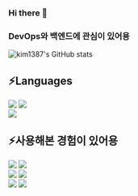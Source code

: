 ### Hi there 👋
### DevOps와 백엔드에 관심이 있어용

<!--
**kim1387/kim1387** is a ✨ _special_ ✨ repository because its `README.md` (this file) appears on your GitHub profile.

Here are some ideas to get you started:

- 🔭 I’m currently working on ...
- 🌱 I’m currently learning ...
- 👯 I’m looking to collaborate on ...
- 🤔 I’m looking for help with ...
- 💬 Ask me about ...
- 📫 How to reach me: ...
- 😄 Pronouns: ...
- ⚡ Fun fact: ...
-->
![kim1387's GitHub stats](https://github-readme-stats.vercel.app/api?username=kim1387&show_icons=true&theme=radical)

<h2>⚡Languages</h2>
<div>
  <img src="https://img.shields.io/badge/SpringBoot-6DB33F?style=flat-square&logo=SpringBoot&logoColor=white"/>
  <img src="https://img.shields.io/badge/Amazon AWS-232F3E?style=flat-square&logo=Amazon AWS&logoColor=white"/>
 </div>
<img src="https://img.shields.io/badge/JAVA-007396?style=flat-square&logo=JAVA&logoColor=white"/>

<h2>⚡사용해본 경험이 있어용</h2>
<div>
  <img src="https://img.shields.io/badge/Grafana-F46800?style=flat-square&logo=Grafana&logoColor=white"/>
  <img src="https://img.shields.io/badge/Prometheus-E6522C?style=flat-square&logo=Prometheus&logoColor=white"/>
</div>
<div>  
  <img src="https://img.shields.io/badge/Docker-2496ED?style=flat-square&logo=Docker&logoColor=white"/>
  <img src="https://img.shields.io/badge/Amazon AWS-232F3E?style=flat-square&logo=Amazon AWS&logoColor=white"/>
</div>
<div>  
  <img src="https://img.shields.io/badge/Apache RocketMQ-D77310?style=flat-square&logo=Apache RocketMQ&logoColor=white"/>
  <img src="https://img.shields.io/badge/Apache Kafka-231F20?style=flat-square&logo=Apache Kafka&logoColor=white"/>
</div>
